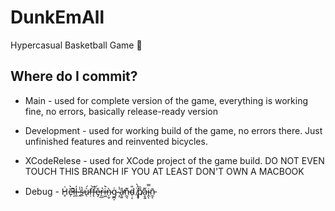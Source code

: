 # DunkEmAll
Hypercasual Basketball Game 🏀

## Where do I commit?

- Main - used for complete version of the game, everything is working fine, no errors, basically release-ready version

- Development - used for working build of the game, no errors there. Just unfinished features and reinvented bicycles.

- XCodeRelese - used for XCode project of the game build. DO NOT EVEN TOUCH THIS BRANCH IF YOU AT LEAST DON'T OWN A MACBOOK

- Debug - H̷̥͑ẽ̷̹̀l̸̦͊l̶͈̍ ̴̭̾s̶̲̔ù̷̖́f̶̣͝f̶̨̍ě̷̡r̶̯̲͛i̶͖͛͘ǹ̴̜̬g̴̪̩͑ ̴̧̾â̴͉͍̕n̵̰͉͊d̴̜͔̎ ̸̢̥̈́̀p̸̜̄̏ḁ̵͍̌i̴̭̿ͅn̵̼͔̄
